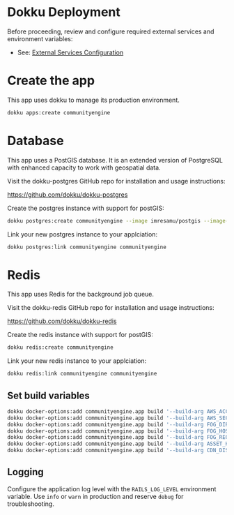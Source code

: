 
# Dokku Deployment

Before proceeding, review and configure required external services and environment variables:

- See: [External Services Configuration](./external-services-to-configure.md)

# Create the app

This app uses dokku to manage its production environment.

```bash
dokku apps:create communityengine
```

# Database

This app uses a PostGIS database. It is an extended version of PostgreSQL with enhanced capacity to work with geospatial data.

Visit the dokku-postgres GitHub repo for installation and usage instructions:

https://github.com/dokku/dokku-postgres

Create the postgres instance with support for postGIS:

```bash
dokku postgres:create communityengine --image imresamu/postgis --image-version latest
```

Link your new postgres instance to your applciation:

```bash
dokku postgres:link communityengine communityengine
```

# Redis

This app uses Redis for the background job queue.

Visit the dokku-redis GitHub repo for installation and usage instructions:

https://github.com/dokku/dokku-redis

Create the redis instance with support for postGIS:

```bash
dokku redis:create communityengine
```

Link your new redis instance to your applciation:

```bash
dokku redis:link communityengine communityengine
```

## Set build variables

``` bash
dokku docker-options:add communityengine.app build '--build-arg AWS_ACCESS_KEY_ID'
dokku docker-options:add communityengine.app build '--build-arg AWS_SECRET_ACCESS_KEY'
dokku docker-options:add communityengine.app build '--build-arg FOG_DIRECTORY'
dokku docker-options:add communityengine.app build '--build-arg FOG_HOST'
dokku docker-options:add communityengine.app build '--build-arg FOG_REGION'
dokku docker-options:add communityengine.app build '--build-arg ASSET_HOST'
dokku docker-options:add communityengine.app build '--build-arg CDN_DISTRIBUTION_ID'
```

## Logging

Configure the application log level with the `RAILS_LOG_LEVEL` environment variable. Use `info` or `warn` in production and reserve `debug` for troubleshooting.
